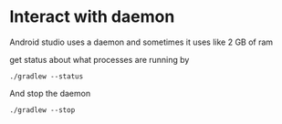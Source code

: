 # Interact with daemon

Android studio uses a daemon and sometimes it uses like 2 GB of ram

get status about what processes are running by

```
./gradlew --status
```


And stop the daemon

```
./gradlew --stop
```